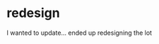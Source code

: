 <!--
  id: 270
  date: 2003-09-30T02:57:41
  modified: 2014-08-15T21:31:30
  slug: redesign
  type: post
  excerpt: <p>I wanted to update&#8230; ended up redesigning the lot</p> 
  content: <p>I wanted to update&#8230; ended up redesigning the lot</p> 
  categories: admin
  tags: graphic design
-->

# redesign

<p>I wanted to update&#8230; ended up redesigning the lot</p>

